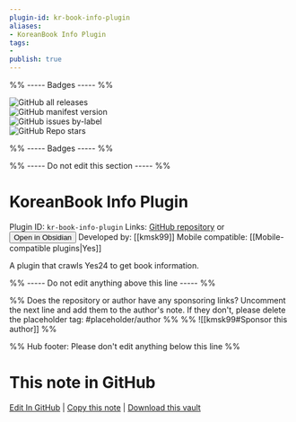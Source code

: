```yaml
---
plugin-id: kr-book-info-plugin
aliases:
- KoreanBook Info Plugin
tags: 
- 
publish: true
---
```


%% ----- Badges ----- %%

![GitHub all releases](https://img.shields.io/github/downloads/kmsk99/kr-book-info-plugin/total?color=573E7A&logo=github&style=for-the-badge)   
![GitHub manifest version](https://img.shields.io/github/manifest-json/v/kmsk99/kr-book-info-plugin?color=573E7A&logo=github&style=for-the-badge)   
![GitHub issues by-label](https://img.shields.io/github/issues/kmsk99/kr-book-info-plugin/help%20wanted?color=573E7A&logo=github&style=for-the-badge)   
![GitHub Repo stars](https://img.shields.io/github/stars/kmsk99/kr-book-info-plugin?color=573E7A&logo=github&style=for-the-badge)

%% ----- Badges ----- %%

%% ----- Do not edit this section ----- %%

# KoreanBook Info Plugin

Plugin ID: `kr-book-info-plugin`
Links: [GitHub repository](https://github.com/kmsk99/kr-book-info-plugin) or [<button id=HH>Open in Obsidian</button>](obsidian://show-plugin?id=kr-book-info-plugin)
Developed by: [[kmsk99]]
Mobile compatible: [[Mobile-compatible plugins|Yes]]

A plugin that crawls Yes24 to get book information.

%% ----- Do not edit anything above this line ----- %% 

%% Does the repository or author have any sponsoring links? Uncomment the next line and add them to the author's note. If they don't, please delete the placeholder tag: #placeholder/author %%
%% ![[kmsk99#Sponsor this author]] %%

%% Hub footer: Please don't edit anything below this line %%

# This note in GitHub

<span class="git-footer">[Edit In GitHub](https://github.dev/obsidian-community/obsidian-hub/blob/main/02%20-%20Community%20Expansions/02.05%20All%20Community%20Expansions/Plugins/kr-book-info-plugin.md "git-hub-edit-note") | [Copy this note](https://raw.githubusercontent.com/obsidian-community/obsidian-hub/main/02%20-%20Community%20Expansions/02.05%20All%20Community%20Expansions/Plugins/kr-book-info-plugin.md "git-hub-copy-note") | [Download this vault](https://github.com/obsidian-community/obsidian-hub/archive/refs/heads/main.zip "git-hub-download-vault") </span>
